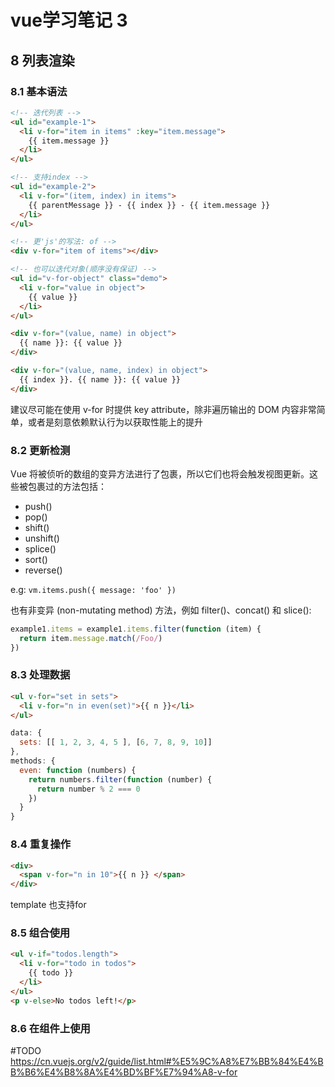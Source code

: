 
# vue学习笔记 3

## 8 列表渲染

### 8.1 基本语法

```html
<!-- 迭代列表 -->
<ul id="example-1">
  <li v-for="item in items" :key="item.message">
    {{ item.message }}
  </li>
</ul>

<!-- 支持index -->
<ul id="example-2">
  <li v-for="(item, index) in items">
    {{ parentMessage }} - {{ index }} - {{ item.message }}
  </li>
</ul>

<!-- 更'js'的写法: of -->
<div v-for="item of items"></div>

<!-- 也可以迭代对象(顺序没有保证) -->
<ul id="v-for-object" class="demo">
  <li v-for="value in object">
    {{ value }}
  </li>
</ul>

<div v-for="(value, name) in object">
  {{ name }}: {{ value }}
</div>

<div v-for="(value, name, index) in object">
  {{ index }}. {{ name }}: {{ value }}
</div>
```

建议尽可能在使用 v-for 时提供 key attribute，除非遍历输出的 DOM 内容非常简单，或者是刻意依赖默认行为以获取性能上的提升

### 8.2 更新检测

Vue 将被侦听的数组的变异方法进行了包裹，所以它们也将会触发视图更新。这些被包裹过的方法包括：

- push()
- pop()
- shift()
- unshift()
- splice()
- sort()
- reverse()

e.g: ```vm.items.push({ message: 'foo' })```

也有非变异 (non-mutating method) 方法，例如 filter()、concat() 和 slice():

```javascript
example1.items = example1.items.filter(function (item) {
  return item.message.match(/Foo/)
})
```

### 8.3 处理数据

```html
<ul v-for="set in sets">
  <li v-for="n in even(set)">{{ n }}</li>
</ul>
```

```javascript
data: {
  sets: [[ 1, 2, 3, 4, 5 ], [6, 7, 8, 9, 10]]
},
methods: {
  even: function (numbers) {
    return numbers.filter(function (number) {
      return number % 2 === 0
    })
  }
}
```

### 8.4 重复操作

```html
<div>
  <span v-for="n in 10">{{ n }} </span>
</div>
```

template 也支持for

### 8.5 组合使用

```html
<ul v-if="todos.length">
  <li v-for="todo in todos">
    {{ todo }}
  </li>
</ul>
<p v-else>No todos left!</p>
```

### 8.6 在组件上使用

#TODO https://cn.vuejs.org/v2/guide/list.html#%E5%9C%A8%E7%BB%84%E4%BB%B6%E4%B8%8A%E4%BD%BF%E7%94%A8-v-for
